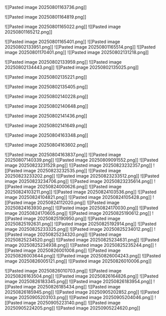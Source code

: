 ![[Pasted image 20250801163736.png]]

![[Pasted image 20250801164819.png]]

![[Pasted image 20250801165022.png]]
![[Pasted image 20250801165212.png]]

![[Pasted image 20250801165401.png]]
![[Pasted image 20250802133951.png]]
![[Pasted image 20250801165514.png]]
![[Pasted image 20250801170401.png]]
![[Pasted image 20250802131218.png]]

![[Pasted image 20250802133959.png]]
![[Pasted image 20250802134443.png]]
![[Pasted image 20250802135025.png]]

![[Pasted image 20250802135221.png]]

![[Pasted image 20250802135405.png]]

![[Pasted image 20250802140228.png]]

![[Pasted image 20250802140648.png]]

![[Pasted image 20250802141436.png]]

![[Pasted image 20250802141649.png]]

![[Pasted image 20250804163348.png]]

![[Pasted image 20250804163602.png]]

![[Pasted image 20250804163837.png]]
![[Pasted image 20250807140339.png]]
![[Pasted image 20250809091552.png]]
![[Pasted image 20250823231529.png]]
![[Pasted image 20250823232357.png]]
![[Pasted image 20250823232535.png]]
![[Pasted image 20250823233202.png]]
![[Pasted image 20250823233512.png]]
![[Pasted image 20250823234706.png]]
![[Pasted image 20250823235614.png]]
![[Pasted image 20250824000626.png]]
![[Pasted image 20250824103211.png]]
![[Pasted image 20250824103536.png]]
![[Pasted image 20250824104821.png]]
![[Pasted image 20250824105428.png]]
![[Pasted image 20250824112020.png]]
![[Pasted image 20250824163930.png]]
![[Pasted image 20250824170030.png]]
![[Pasted image 20250824170605.png]]
![[Pasted image 20250825190612.png]]
![[Pasted image 20250825190950.png]]
![[Pasted image 20250825192631.png]]
![[Pasted image 20250825192914.png]]
![[Pasted image 20250825233325.png]]
![[Pasted image 20250825234012.png]]
![[Pasted image 20250825234320.png]]
![[Pasted image 20250825234520.png]]
![[Pasted image 20250825234631.png]]
![[Pasted image 20250825234938.png]]
![[Pasted image 20250825235244.png]]
![[Pasted image 20250826001008.png]]
![[Pasted image 20250826003644.png]]
![[Pasted image 20250826004243.png]]
![[Pasted image 20250826005121.png]]
![[Pasted image 20250826010006.png]]

![[Pasted image 20250826010703.png]]
![[Pasted image 20250826163504.png]]
![[Pasted image 20250826164826.png]]
![[Pasted image 20250826183345.png]]
![[Pasted image 20250826183954.png]]
![[Pasted image 20250826185434.png]]
![[Pasted image 20250826185945.png]]
![[Pasted image 20250905202852.png]]
![[Pasted image 20250905203103.png]]
![[Pasted image 20250905204046.png]]
![[Pasted image 20250905223140.png]]
![[Pasted image 20250905224205.png]]
![[Pasted image 20250905224620.png]]